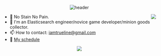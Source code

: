 <div align="center">
  
![header](https://capsule-render.vercel.app/api?type=waving&color=FFAF7B&height=270&section=header&text=Hello!%20I'm%20Trueline&fontSize=60&animation=fadeIn&fontColor=ffffff)

</div>
<a target="_blank" href="https://solved.ac/profile/iamtrueline"><img align='right' src="http://mazassumnida.wtf/api/v2/generate_badge?boj=iamtrueline"></a>

- 🎯 No Stain No Pain.
- 🌱 I'm an Elasticsearch engineer/novice game developer/minion goods collector.
- 📫 How to contact: iamtrueline@gmail.com
- 📅 [My schedule](https://incongruous-sawfish-f28.notion.site/c54a2e53dea74534bddf6e88e46c10f9?v=eb9e7851da2f45b79cedcb0d4c2ac79b)

<p align="center">
  <a target="_blank" href="https://github.com/iamtrueline"><img src="https://hits.seeyoufarm.com/api/count/incr/badge.svg?url=https%3A%2F%2Fgithub.com%2Fiamtrueline&count_bg=%23FFEA45&title_bg=%23398FE9&icon=github.svg&icon_color=%23FFFFFF&title=hits&edge_flat=false"/></a>
</p>
